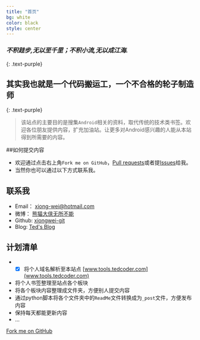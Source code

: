 ```yaml
---
title: "首页"
bg: white
color: black
style: center
---
```


### *不积跬步,无以至千里；不积小流,无以成江海.*
{: .text-purple}

<span class="fa-stack subtlecircle" style="font-size:100px; background:rgba(255,166,0,0.1)">
  <i class="fa fa-circle fa-stack-2x text-white"></i>
  <i class="fa fa-truck fa-stack-1x text-orange"></i>
</span>

## 其实我也就是一个代码搬运工，一个不合格的轮子制造师
{: .text-purple}

>  该站点的主要目的是搜集`Android`相关的资料，取代传统的技术类书签。欢迎各位朋友提供内容，扩充加油站。让更多对Android感兴趣的人能从本站得到所需要的内容。  

##如何提交内容
* 欢迎通过点击右上角`Fork me on GitHub`，[Pull requests](https://github.com/tedxiong/tedxiong.github.io/pulls)或者提[Issues](https://github.com/tedxiong/tedxiong.github.io/issues)给我。
* 当然你也可以通过以下方式联系我。  

## 联系我
* Email： xiong-wei@hotmail.com
* 微博： [熊猫大侠无所不能](http://weibo.com/521213101)
* Github: [xiongwei-git](https://github.com/xiongwei-git)
* Blog: [Ted's Blog](http://tedcoder.com/)  


## 计划清单
* - [x]  将个人域名解析至本站点  [www.tools.tedcoder.com](www.tools.tedcoder.com)
* 将个人书签整理至站点各个板块
* 将各个板块内容整理成文件夹，方便别人提交内容
* 通过python脚本将各个文件夹中的`ReadMe`文件转换成为`_post`文件，方便发布内容
* 保持每天都能更新内容
* ...



<span id="forkongithub">
  <a href="{{ site.source_link }}" class="bg-blue">
    Fork me on GitHub
  </a>
</span>